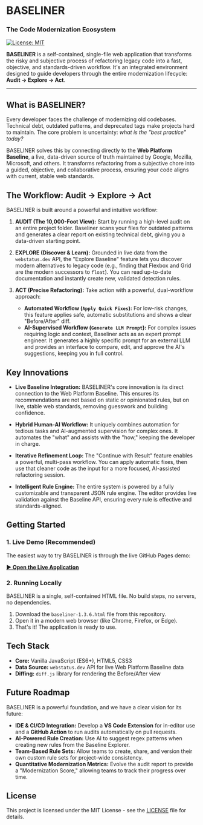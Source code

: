 # BASELINER

### The Code Modernization Ecosystem

[![License: MIT](https://img.shields.io/badge/License-MIT-yellow.svg)](https://opensource.org/licenses/MIT)

**BASELINER** is a self-contained, single-file web application that transforms the risky and subjective process of refactoring legacy code into a fast, objective, and standards-driven workflow. It's an integrated environment designed to guide developers through the entire modernization lifecycle: **Audit → Explore → Act**.

---

## What is BASELINER?

Every developer faces the challenge of modernizing old codebases. Technical debt, outdated patterns, and deprecated tags make projects hard to maintain. The core problem is uncertainty: *what is the "best practice" today?*

BASELINER solves this by connecting directly to the **Web Platform Baseline**, a live, data-driven source of truth maintained by Google, Mozilla, Microsoft, and others. It transforms refactoring from a subjective chore into a guided, objective, and collaborative process, ensuring your code aligns with current, stable web standards.

## The Workflow: Audit → Explore → Act

BASELINER is built around a powerful and intuitive workflow:

1.  **AUDIT (The 10,000-Foot View):** Start by running a high-level audit on an entire project folder. Baseliner scans your files for outdated patterns and generates a clear report on existing technical debt, giving you a data-driven starting point.

2.  **EXPLORE (Discover & Learn):** Grounded in live data from the `webstatus.dev` API, the "Explore Baseline" feature lets you discover modern alternatives to legacy code (e.g., finding that Flexbox and Grid are the modern successors to `float`). You can read up-to-date documentation and instantly create new, validated detection rules.

3.  **ACT (Precise Refactoring):** Take action with a powerful, dual-workflow approach:
    *   **Automated Workflow (`Apply Quick Fixes`):** For low-risk changes, this feature applies safe, automatic substitutions and shows a clear "Before/After" diff.
    *   **AI-Supervised Workflow (`Generate LLM Prompt`):** For complex issues requiring logic and context, Baseliner acts as an expert prompt engineer. It generates a highly specific prompt for an external LLM and provides an interface to compare, edit, and approve the AI's suggestions, keeping you in full control.

## Key Innovations

*   **Live Baseline Integration:** BASELINER's core innovation is its direct connection to the Web Platform Baseline. This ensures its recommendations are not based on static or opinionated rules, but on live, stable web standards, removing guesswork and building confidence.

*   **Hybrid Human-AI Workflow:** It uniquely combines automation for tedious tasks and AI-augmented supervision for complex ones. It automates the "what" and assists with the "how," keeping the developer in charge.

*   **Iterative Refinement Loop:** The "Continue with Result" feature enables a powerful, multi-pass workflow. You can apply automatic fixes, then use that cleaner code as the input for a more focused, AI-assisted refactoring session.

*   **Intelligent Rule Engine:** The entire system is powered by a fully customizable and transparent JSON rule engine. The editor provides live validation against the Baseline API, ensuring every rule is effective and standards-aligned.

## Getting Started

### 1. Live Demo (Recommended)

The easiest way to try BASELINER is through the live GitHub Pages demo:

**[▶️ Open the Live Application](https://metaquid.github.io/baseliner/index.html)**

### 2. Running Locally

BASELINER is a single, self-contained HTML file. No build steps, no servers, no dependencies.

1.  Download the `baseliner-1.3.6.html` file from this repository.
2.  Open it in a modern web browser (like Chrome, Firefox, or Edge).
3.  That's it! The application is ready to use.

## Tech Stack

*   **Core:** Vanilla JavaScript (ES6+), HTML5, CSS3
*   **Data Source:** `webstatus.dev` API for live Web Platform Baseline data
*   **Diffing:** `diff.js` library for rendering the Before/After view

## Future Roadmap

BASELINER is a powerful foundation, and we have a clear vision for its future:

*   **IDE & CI/CD Integration:** Develop a **VS Code Extension** for in-editor use and a **GitHub Action** to run audits automatically on pull requests.
*   **AI-Powered Rule Creation:** Use AI to suggest regex patterns when creating new rules from the Baseline Explorer.
*   **Team-Based Rule Sets:** Allow teams to create, share, and version their own custom rule sets for project-wide consistency.
*   **Quantitative Modernization Metrics:** Evolve the audit report to provide a "Modernization Score," allowing teams to track their progress over time.

## License

This project is licensed under the MIT License - see the [LICENSE](LICENSE.md) file for details.
